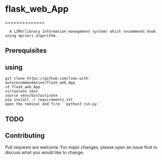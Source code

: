 # flask_web_App
==============
      
      
      A LIMS(library information management system) which recommends book using apriori algorithm.
      
      


      
      
**Prerequisites**
------------------





**using** 
--------  

    git clone https://github.com/lims-with-autorecommendation/flask_web_App
    cd flask_web_App
    virtualenv venv
    source venv/bin/activate
    pip install -r requirements.txt
    open the teminal and fire ``python3 run.py``    
    
    
**TODO**
---------



**Contributing**
----------------
Pull requests are welcome. For major changes, please open an issue first to discuss what you would like to change.


